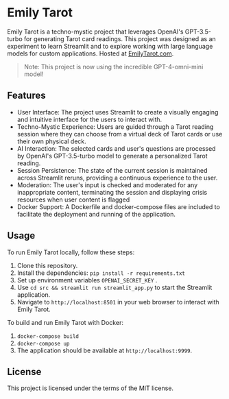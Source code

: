 # Emily Tarot

Emily Tarot is a techno-mystic project that leverages OpenAI's GPT-3.5-turbo for generating Tarot card readings. This
project was designed as an experiment to learn Streamlit and to explore working with large language models for custom
applications. Hosted at [EmilyTarot.com](http://emilytarot.com).

> Note: This project is now using the incredible GPT-4-omni-mini model!

## Features

* User Interface: The project uses Streamlit to create a visually engaging and intuitive interface for the users to
  interact with.
* Techno-Mystic Experience: Users are guided through a Tarot reading session where they can choose from a virtual deck
  of Tarot cards or use their own physical deck.
* AI Interaction: The selected cards and user's questions are processed by OpenAI's GPT-3.5-turbo model to generate a
  personalized Tarot reading.
* Session Persistence: The state of the current session is maintained across Streamlit reruns, providing a continuous
  experience to the user.
* Moderation: The user's input is checked and moderated for any inappropriate content, terminating the session and
  displaying crisis resources when user content is flagged
* Docker Support: A Dockerfile and docker-compose files are included to facilitate the deployment and running of the
  application.

## Usage

To run Emily Tarot locally, follow these steps:

1. Clone this repository.
2. Install the dependencies: `pip install -r requirements.txt`
3. Set up environment variables `OPENAI_SECRET_KEY` .
4. Use `cd src && streamlit run streamlit_app.py` to start the Streamlit application.
5. Navigate to `http://localhost:8501` in your web browser to interact with Emily Tarot.

To build and run Emily Tarot with Docker:

1. `docker-compose build`
2. `docker-compose up`
3. The application should be available at `http://localhost:9999`.

## License

This project is licensed under the terms of the MIT license.
